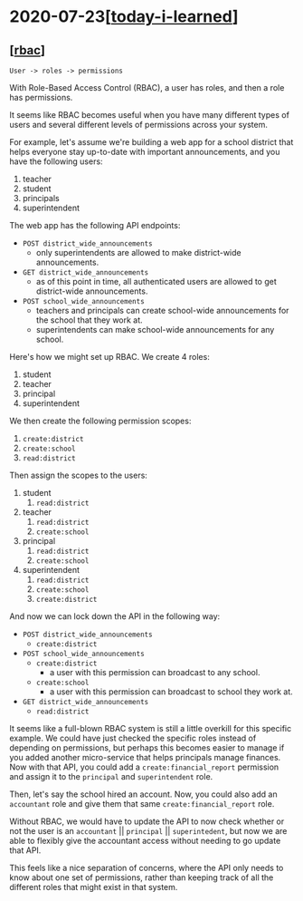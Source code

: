 # 2020-07-23[[today-i-learned]]

## [[rbac]]

```
User -> roles -> permissions
```

With Role-Based Access Control (RBAC), a user has roles, and then a role has
permissions.

It seems like RBAC becomes useful when you have many different types of users
and several different levels of permissions across your system.

For example, let's assume we're building a web app for a school district that
helps everyone stay up-to-date with important announcements, and you have the
following users:

1. teacher
2. student
3. principals
4. superintendent 

The web app has the following API endpoints:

- `POST district_wide_announcements`
  - only superintendents are allowed to make district-wide announcements.
- `GET district_wide_announcements`
  - as of this point in time, all authenticated users are allowed to get
    district-wide announcements.
- `POST school_wide_announcements`
  - teachers and principals can create school-wide announcements for the school
    that they work at.
  - superintendents can make school-wide announcements for any school.


Here's how we might set up RBAC. We create 4 roles:

1. student
2. teacher
3. principal
4. superintendent

We then create the following permission scopes:

1. `create:district`
2. `create:school`
3. `read:district`

Then assign the scopes to the users:

1. student
   1. `read:district`
2. teacher
   1. `read:district`
   2. `create:school`
3. principal
   1. `read:district`
   2. `create:school`
4. superintendent
   1. `read:district`
   2. `create:school`
   3. `create:district`

And now we can lock down the API in the following way:

- `POST district_wide_announcements`
  - `create:district`
- `POST school_wide_announcements`
  - `create:district`
    - a user with this permission can broadcast to any school.
  - `create:school`
    - a user with this permission can broadcast to school they work at.
- `GET district_wide_announcements`
  - `read:district`

It seems like a full-blown RBAC system is still a little overkill for this
specific example. We could have just checked the specific roles instead of
depending on permissions, but perhaps this becomes easier to manage if you added
another micro-service that helps principals manage finances. Now with that API,
you could add a `create:financial_report` permission and assign it to the
`principal` and `superintendent` role.

Then, let's say the school hired an account. Now, you could also add an
`accountant` role and give them that same `create:financial_report` role.

Without RBAC, we would have to update the API to now check whether or not the
user is an `accountant` || `principal` || `superintedent`, but now we are able
to flexibly give the accountant access without needing to go update that API.

This feels like a nice separation of concerns, where the API only needs to know
about one set of permissions, rather than keeping track of all the different
roles that might exist in that system. 

[//begin]: # "Autogenerated link references for markdown compatibility"
[today-i-learned]: ../today-i-learned "Today I Learned"
[rbac]: ../../topics/security/rbac "Role-Based Access Control"
[//end]: # "Autogenerated link references"
